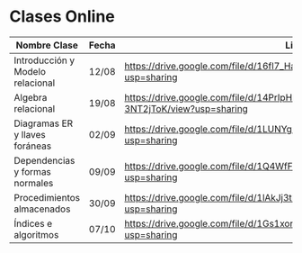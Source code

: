 # Clases Online

| Nombre Clase | Fecha | Link |
|--------------|-------|------|
| Introducción y Modelo relacional | 12/08 | https://drive.google.com/file/d/16fl7_Hafksd_7vEBdqCaX3ZN7xT3iwWe/view?usp=sharing |
|Algebra relacional              | 19/08 | https://drive.google.com/file/d/14PrIpH4e7F4RBSU6DS_hg-x-3NT2jToK/view?usp=sharing |
|Diagramas ER y llaves foráneas              | 02/09 | https://drive.google.com/file/d/1LUNYgxYI0_0pMN3vrkNV3PkykrZjBw6H/view?usp=sharing |
|Dependencias y formas normales              | 09/09 | https://drive.google.com/file/d/1Q4WfFthX2_iBj4n1CzW9GjFieifHj-AW/view?usp=sharing |
|Procedimientos almacenados             | 30/09 | https://drive.google.com/file/d/1lAkJj3th2TuB4mOwJUB608F1WnlG_KnI/view?usp=sharing |
|Índices e algoritmos            |07/10 | https://drive.google.com/file/d/1Gs1xorQJ_K6GrozZ1sBivG8IbqdckNTW/view?usp=sharing |


